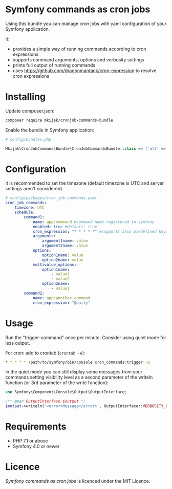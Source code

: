 Symfony commands as cron jobs
==========================

Using this bundle you can manage cron jobs with yaml configuration of your Symfony application.

It: 
* provides a simple way of running commands according to cron expressions
* supports command arguments, options and verbosity settings
* prints full output of running commands
* uses https://github.com/dragonmantank/cron-expression to resolve cron expressions

Installing
==========================
Update composer.json:
```bash
composer require mkijak/cronjob-commands-bundle
```
Enable the bundle in Symfony application:
```php
# config/bundles.php 

Mkijak\CronJobCommandsBundle\CronJobCommandsBundle::class => ['all' => true],
```

Configuration
==========================
It is recommended to set the timezone (default timezone is UTC and server settings aren't considered).

``` yaml
# config/packages/cron_job_commands.yaml
cron_job_commands:
    timezone: UTC
    schedule:
        command1:
            name: app:command #command name registered in symfony
            enabled: true #default: true
            cron_expression: "* * * * *" #supports also predefined keywords e. g. "@daily", see https://github.com/dragonmantank/cron-expression
            arguments:
                argument1name: value
                argument2name: value
            options:
                option1name: value
                option2name: value
            multivalue_options:
                option1name:
                    - value1
                    - value2
                option2name:
                    - value1
        command2:
            name: app:another_command
            cron_expression: "@daily"
```

Usage
==========================
Run the "trigger-command" once per minute. Consider using quiet mode for less output. 

For cron: add to crontab (`crontab -e`):

```bash
* * * * * /path/to/symfony/bin/console cron_commands:trigger -q
```

In the quiet mode you can still display some messages from your commands setting visibility level as a second parameter of the writeln function (or 3rd parameter of the write function):

``` php
use Symfony\Component\Console\Output\OutputInterface;

/** @var OutputInterface $output */
$output->writeln('<error>Message</error>', OutputInterface::VERBOSITY_QUIET)
```

Requirements
==========================

* PHP 7.1 or above
* Symfony 4.0 or newer

Licence
==========================
_Symfony commands as cron jobs_ is licenced under the MIT Licence.
